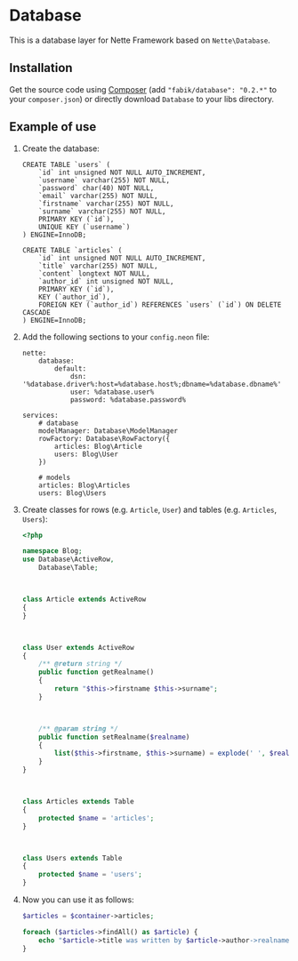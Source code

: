 Database
========

This is a database layer for Nette Framework based on `Nette\Database`.

## Installation

Get the source code using [Composer](http://getcomposer.org/) (add `"fabik/database": "0.2.*"` to your `composer.json`) or directly download `Database` to your libs directory.

## Example of use

1. Create the database:

	```mysql
	CREATE TABLE `users` (
		`id` int unsigned NOT NULL AUTO_INCREMENT,
		`username` varchar(255) NOT NULL,
		`password` char(40) NOT NULL,
		`email` varchar(255) NOT NULL,
		`firstname` varchar(255) NOT NULL,
		`surname` varchar(255) NOT NULL,
		PRIMARY KEY (`id`),
		UNIQUE KEY (`username`)
	) ENGINE=InnoDB;

	CREATE TABLE `articles` (
		`id` int unsigned NOT NULL AUTO_INCREMENT,
		`title` varchar(255) NOT NULL,
		`content` longtext NOT NULL,
		`author_id` int unsigned NOT NULL,
		PRIMARY KEY (`id`),
		KEY (`author_id`),
		FOREIGN KEY (`author_id`) REFERENCES `users` (`id`) ON DELETE CASCADE
	) ENGINE=InnoDB;
	```

2. Add the following sections to your `config.neon` file:

	```neon
	nette:
		database:
			default:
				dsn: '%database.driver%:host=%database.host%;dbname=%database.dbname%'
				user: %database.user%
				password: %database.password%

	services:
		# database
		modelManager: Database\ModelManager
		rowFactory: Database\RowFactory({
			articles: Blog\Article
			users: Blog\User
		})

		# models
		articles: Blog\Articles
		users: Blog\Users
	```

4. Create classes for rows (e.g. `Article`, `User`) and tables (e.g. `Articles`, `Users`):

	```php
	<?php

	namespace Blog;
	use Database\ActiveRow,
		Database\Table;



	class Article extends ActiveRow
	{
	}



	class User extends ActiveRow
	{
		/** @return string */
		public function getRealname()
		{
			return "$this->firstname $this->surname";
		}



		/** @param string */
		public function setRealname($realname)
		{
			list($this->firstname, $this->surname) = explode(' ', $realname);
		}
	}



	class Articles extends Table
	{
		protected $name = 'articles';
	}



	class Users extends Table
	{
		protected $name = 'users';
	}
	```

5. Now you can use it as follows:

	```php
	$articles = $container->articles;

	foreach ($articles->findAll() as $article) {
		echo "$article->title was written by $article->author->realname\n";
	}
	```
